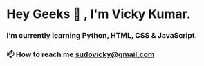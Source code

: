 # Hey Geeks 👋 , I'm Vicky Kumar.
<!--
### **A passionate Data Science Enthusiast from India 🇮🇳**   
-->
### **I’m currently learning Python, HTML, CSS & JavaScript.**

### 📫 How to reach me sudovicky@gmail.com

<!--
I'm hot in Data Science things :)
## Connect with me  :
**pseudovicky/pseudovicky** is a ✨ _special_ ✨ repository because its `README.md` (this file) appears on your GitHub profile.
-->
